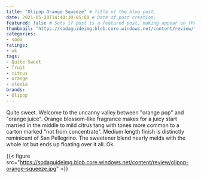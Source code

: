 ```yaml
---
title: "Olipop Orange Squeeze" # Title of the blog post.
date: 2021-05-20T14:40:30-05:00 # Date of post creation.
featured: false # Sets if post is a featured post, making appear on the home page side bar.
thumbnail: "https://sodaguideimg.blob.core.windows.net/content/review/thumbs/olipop-orange-squeeze.jpg" # Sets thumbnail image appearing inside card on homepage.
categories:
- soda
ratings:
- ok
tags:
- Quite Sweet
- fruit
- citrus
- orange
- stevia
brands:
- Olipop
---
```


Quite sweet. Welcome to the uncanny valley between "orange pop" and "orange juice". Orange blossom-like fragrance makes for a juicy start married in the middle to mild citrus tang with tones more common to a carton marked "not from concentrate". Medium length finish is distinctly reminicent of San Pellegrino. The sweetener blend nearly melds with the whole lot but ends up floating over it all. Ok.

{{< figure src="https://sodaguideimg.blob.core.windows.net/content/review/olipop-orange-squeeze.jpg" >}}